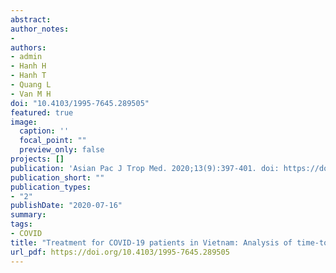 ```yaml
---
abstract:
author_notes:
- 
authors:
- admin
- Hanh H
- Hanh T
- Quang L
- Van M H
doi: "10.4103/1995-7645.289505"
featured: true
image:
  caption: ''
  focal_point: ""
  preview_only: false
projects: []
publication: 'Asian Pac J Trop Med. 2020;13(9):397-401. doi: https://doi.org/10.4103/1995-7645.289505'
publication_short: ""
publication_types:
- "2"
publishDate: "2020-07-16"
summary: 
tags:
- COVID
title: "Treatment for COVID-19 patients in Vietnam: Analysis of time-to-recovery"
url_pdf: https://doi.org/10.4103/1995-7645.289505
---
```


